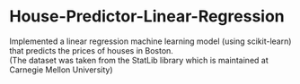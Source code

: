 # House-Predictor-Linear-Regression
Implemented a linear regression machine learning model (using scikit-learn) that predicts the prices of houses in Boston. \
(The dataset was taken from the StatLib library which is maintained at Carnegie Mellon University)
